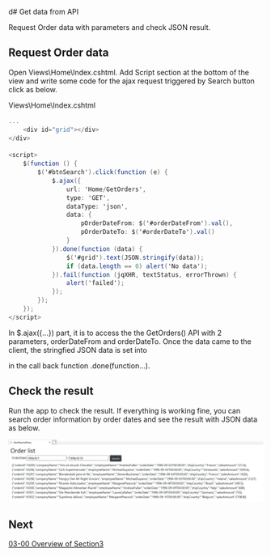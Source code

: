 d# Get data from API

Request Order data with parameters and check JSON result.

## Request Order data

Open Views\\Home\\Index.cshtml. Add Script section at the bottom of the view and write some code for the ajax request triggered by Search button click as below. 

Views\\Home\\Index.cshtml

```cs
...
    <div id="grid"></div>
</div>

<script>
    $(function () {
        $('#btnSearch').click(function (e) {
            $.ajax({
                url: 'Home/GetOrders',
                type: 'GET',
                dataType: 'json',
                data: {
                    pOrderDateFrom: $('#orderDateFrom').val(),
                    pOrderDateTo: $('#orderDateTo').val()
                }
            }).done(function (data) {
                $('#grid').text(JSON.stringify(data));
                if (data.length == 0) alert('No data');
            }).fail(function (jqXHR, textStatus, errorThrown) {
                alert('failed');
            });
        });
    });
</script>
```

In $.ajax({...}) part, it is to access the the GetOrders() API with 2 parameters, orderDateFrom and orderDateTo. Once the data came to the client, the stringfied JSON data is set into <div id=grid></div> in the call back function .done(function...).


## Check the result

Run the app to check the result. If everything is working fine, you can search order information by order dates and see the result with JSON data as below.

![](../assets/02-03-01.png)

## Next
[03-00 Overview of Section3](../03-Display-data-on-Grid/03-00-Overview-of-Section3.md)
